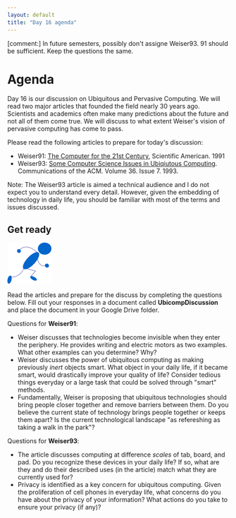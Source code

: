 ```yaml
---
layout: default
title: "Day 16 agenda"
---
```


[comment:] In future semesters, possibly don't assigne Weiser93. 91 should be sufficient. Keep the questions the same.

# Agenda
Day 16 is our discussion on Ubiquitous and Pervasive Computing. We will read two major articles that founded the field nearly 30 years ago. Scientists and academics often make many predictions about the future and not all of them come true. We will discuss to what extent Weiser's vision of pervasive computing has come to pass. 

Please read the following articles to prepare for today's discussion:
* Weiser91: [The Computer for the 21st Century](http://www.lri.fr/~mbl/Stanford/CS477/papers/Weiser-SciAm.pdf), Scientific American. 1991
* Weiser93: [Some Computer Science Issues in Ubiqiutous Computing](http://www.cs.princeton.edu/courses/archive/spring99/cs598c/papers/p75-weiser.pdf). Communications of the ACM. Volume 36. Issue 7. 1993.

Note: The Weiser93 article is aimed a technical audience and I do not expect you to understand every detail. However, given the embedding of technology in daily life, you should be familiar with most of the terms and issues discussed.

## Get ready

<img class="parimg" alt="Get ready" src="img/getready.png">

Read the articles and prepare for the discuss by completing the questions below. Fill out your responses in a document called <b>UbicompDiscussion</b> and place the document in your Google Drive folder.

Questions for <b>Weiser91</b>:
* Weiser discusses that technologies become invisible when they enter the periphery. He provides writing and electric motors as two examples. What other examples can you determine? Why?
* Weiser discusses the power of ubiquitous computing as making previously <i>inert</i> objects smart. What object in your daily life, if it became smart, would drastically improve your quality of life? Consider tedious things everyday or a large task that could be solved through "smart" methods.
* Fundamentally, Weiser is proposing that ubiquitous technologies should bring people closer together and remove barriers between them. Do you believe the current state of technology brings people together or keeps them apart? Is the current technological landscape "as refereshing as taking a walk in the park"?

Questions for <b>Weiser93</b>:
* The article discusses computing at difference <i>scales</i> of tab, board, and pad. Do you recognize these devices in your daily life? If so, what are they and do their described uses (in the article) match what they are currently used for?
* Privacy is identified as a key concern for ubiquitous computing. Given the proliferation of cell phones in everyday life, what concerns do you have about the privacy of your information? What actions do you take to ensure your privacy (if any)?




